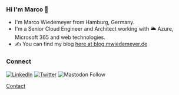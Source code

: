 ### Hi I'm Marco 👋

- I'm Marco Wiedemeyer from Hamburg, Germany.
- I'm a Senior Cloud Engineer and Architect working with 🌥 Azure, Microsoft 365 and web technologies.
- ✍ You can find my blog [here at blog.mwiedemeyer.de](https://blog.mwiedemeyer.de)

### Connect
<a href="https://www.linkedin.com/in/mwiede"><img src="https://img.shields.io/badge/LinkedIn--_.svg?style=social&logo=linkedin" alt="LinkedIn"></a> <a href="https://twitter.com/mwiede"><img src="https://img.shields.io/twitter/follow/mwiede?label=Twitter&style=social" alt="Twitter"></a> ![Mastodon Follow](https://img.shields.io/mastodon/follow/109364977781352412?domain=https%3A%2F%2Fmastodon.world&style=social)

<a href="http://mwiede.me/contact">Contact</a>

<link rel="me" href="https://mastodon.world/@mwiede" />
